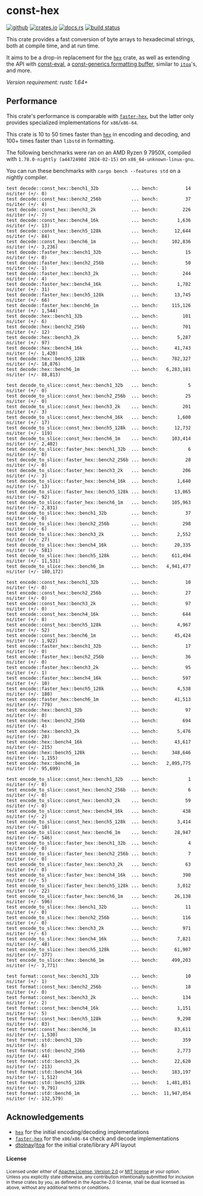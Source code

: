# const-hex

[![github](https://img.shields.io/badge/github-danipopes/const--hex-8da0cb?style=for-the-badge&labelColor=555555&logo=github)](https://github.com/danipopes/const-hex)
[![crates.io](https://img.shields.io/crates/v/const-hex.svg?style=for-the-badge&color=fc8d62&logo=rust)](https://crates.io/crates/const-hex)
[![docs.rs](https://img.shields.io/badge/docs.rs-const--hex-66c2a5?style=for-the-badge&labelColor=555555&logo=docs.rs)](https://docs.rs/const-hex)
[![build status](https://img.shields.io/github/actions/workflow/status/danipopes/const-hex/ci.yml?branch=master&style=for-the-badge)](https://github.com/danipopes/const-hex/actions?query=branch%3Amaster)

This crate provides a fast conversion of byte arrays to hexadecimal strings,
both at compile time, and at run time.

It aims to be a drop-in replacement for the [`hex`] crate, as well as extending
the API with [const-eval], a [const-generics formatting buffer][buffer], similar
to [`itoa`]'s, and more.

_Version requirement: rustc 1.64+_

[const-eval]: https://docs.rs/const-hex/latest/const_hex/fn.const_encode.html
[buffer]: https://docs.rs/const-hex/latest/const_hex/struct.Buffer.html
[`itoa`]: https://docs.rs/itoa/latest/itoa/struct.Buffer.html

## Performance

This crate's performance is comparable with [`faster-hex`], but the latter only
provides specialized implementations for `x86`/`x86-64`.

This crate is 10 to 50 times faster than [`hex`] in encoding and decoding, and
100+ times faster than `libstd` in formatting.

The following benchmarks were ran on an AMD Ryzen 9 7950X, compiled with
`1.78.0-nightly (a4472498d 2024-02-15)` on `x86_64-unknown-linux-gnu`.

You can run these benchmarks with `cargo bench --features std` on a nightly
compiler.

```log
test decode::const_hex::bench1_32b            ... bench:          14 ns/iter (+/- 0)
test decode::const_hex::bench2_256b           ... bench:          37 ns/iter (+/- 4)
test decode::const_hex::bench3_2k             ... bench:         226 ns/iter (+/- 7)
test decode::const_hex::bench4_16k            ... bench:       1,636 ns/iter (+/- 13)
test decode::const_hex::bench5_128k           ... bench:      12,644 ns/iter (+/- 84)
test decode::const_hex::bench6_1m             ... bench:     102,836 ns/iter (+/- 3,236)
test decode::faster_hex::bench1_32b           ... bench:          15 ns/iter (+/- 0)
test decode::faster_hex::bench2_256b          ... bench:          50 ns/iter (+/- 1)
test decode::faster_hex::bench3_2k            ... bench:         244 ns/iter (+/- 4)
test decode::faster_hex::bench4_16k           ... bench:       1,782 ns/iter (+/- 31)
test decode::faster_hex::bench5_128k          ... bench:      13,745 ns/iter (+/- 66)
test decode::faster_hex::bench6_1m            ... bench:     115,126 ns/iter (+/- 1,544)
test decode::hex::bench1_32b                  ... bench:         101 ns/iter (+/- 6)
test decode::hex::bench2_256b                 ... bench:         701 ns/iter (+/- 12)
test decode::hex::bench3_2k                   ... bench:       5,287 ns/iter (+/- 97)
test decode::hex::bench4_16k                  ... bench:      41,743 ns/iter (+/- 1,420)
test decode::hex::bench5_128k                 ... bench:     782,327 ns/iter (+/- 18,876)
test decode::hex::bench6_1m                   ... bench:   6,283,181 ns/iter (+/- 88,813)

test decode_to_slice::const_hex::bench1_32b   ... bench:           5 ns/iter (+/- 0)
test decode_to_slice::const_hex::bench2_256b  ... bench:          25 ns/iter (+/- 0)
test decode_to_slice::const_hex::bench3_2k    ... bench:         201 ns/iter (+/- 3)
test decode_to_slice::const_hex::bench4_16k   ... bench:       1,600 ns/iter (+/- 17)
test decode_to_slice::const_hex::bench5_128k  ... bench:      12,732 ns/iter (+/- 119)
test decode_to_slice::const_hex::bench6_1m    ... bench:     103,414 ns/iter (+/- 2,402)
test decode_to_slice::faster_hex::bench1_32b  ... bench:           6 ns/iter (+/- 0)
test decode_to_slice::faster_hex::bench2_256b ... bench:          28 ns/iter (+/- 0)
test decode_to_slice::faster_hex::bench3_2k   ... bench:         206 ns/iter (+/- 3)
test decode_to_slice::faster_hex::bench4_16k  ... bench:       1,640 ns/iter (+/- 13)
test decode_to_slice::faster_hex::bench5_128k ... bench:      13,065 ns/iter (+/- 92)
test decode_to_slice::faster_hex::bench6_1m   ... bench:     105,963 ns/iter (+/- 2,831)
test decode_to_slice::hex::bench1_32b         ... bench:          37 ns/iter (+/- 0)
test decode_to_slice::hex::bench2_256b        ... bench:         298 ns/iter (+/- 6)
test decode_to_slice::hex::bench3_2k          ... bench:       2,552 ns/iter (+/- 27)
test decode_to_slice::hex::bench4_16k         ... bench:      20,335 ns/iter (+/- 581)
test decode_to_slice::hex::bench5_128k        ... bench:     611,494 ns/iter (+/- 11,531)
test decode_to_slice::hex::bench6_1m          ... bench:   4,941,477 ns/iter (+/- 180,172)

test encode::const_hex::bench1_32b            ... bench:          10 ns/iter (+/- 0)
test encode::const_hex::bench2_256b           ... bench:          27 ns/iter (+/- 0)
test encode::const_hex::bench3_2k             ... bench:          97 ns/iter (+/- 0)
test encode::const_hex::bench4_16k            ... bench:         644 ns/iter (+/- 8)
test encode::const_hex::bench5_128k           ... bench:       4,967 ns/iter (+/- 52)
test encode::const_hex::bench6_1m             ... bench:      45,424 ns/iter (+/- 1,922)
test encode::faster_hex::bench1_32b           ... bench:          17 ns/iter (+/- 0)
test encode::faster_hex::bench2_256b          ... bench:          36 ns/iter (+/- 0)
test encode::faster_hex::bench3_2k            ... bench:          95 ns/iter (+/- 1)
test encode::faster_hex::bench4_16k           ... bench:         597 ns/iter (+/- 10)
test encode::faster_hex::bench5_128k          ... bench:       4,538 ns/iter (+/- 180)
test encode::faster_hex::bench6_1m            ... bench:      41,513 ns/iter (+/- 779)
test encode::hex::bench1_32b                  ... bench:          97 ns/iter (+/- 0)
test encode::hex::bench2_256b                 ... bench:         694 ns/iter (+/- 4)
test encode::hex::bench3_2k                   ... bench:       5,476 ns/iter (+/- 28)
test encode::hex::bench4_16k                  ... bench:      43,617 ns/iter (+/- 215)
test encode::hex::bench5_128k                 ... bench:     348,646 ns/iter (+/- 1,155)
test encode::hex::bench6_1m                   ... bench:   2,895,775 ns/iter (+/- 95,699)

test encode_to_slice::const_hex::bench1_32b   ... bench:           1 ns/iter (+/- 0)
test encode_to_slice::const_hex::bench2_256b  ... bench:           6 ns/iter (+/- 0)
test encode_to_slice::const_hex::bench3_2k    ... bench:          59 ns/iter (+/- 0)
test encode_to_slice::const_hex::bench4_16k   ... bench:         438 ns/iter (+/- 2)
test encode_to_slice::const_hex::bench5_128k  ... bench:       3,414 ns/iter (+/- 10)
test encode_to_slice::const_hex::bench6_1m    ... bench:      28,947 ns/iter (+/- 546)
test encode_to_slice::faster_hex::bench1_32b  ... bench:           4 ns/iter (+/- 0)
test encode_to_slice::faster_hex::bench2_256b ... bench:           7 ns/iter (+/- 0)
test encode_to_slice::faster_hex::bench3_2k   ... bench:          63 ns/iter (+/- 0)
test encode_to_slice::faster_hex::bench4_16k  ... bench:         390 ns/iter (+/- 5)
test encode_to_slice::faster_hex::bench5_128k ... bench:       3,012 ns/iter (+/- 22)
test encode_to_slice::faster_hex::bench6_1m   ... bench:      26,138 ns/iter (+/- 596)
test encode_to_slice::hex::bench1_32b         ... bench:          11 ns/iter (+/- 0)
test encode_to_slice::hex::bench2_256b        ... bench:         116 ns/iter (+/- 0)
test encode_to_slice::hex::bench3_2k          ... bench:         971 ns/iter (+/- 6)
test encode_to_slice::hex::bench4_16k         ... bench:       7,821 ns/iter (+/- 48)
test encode_to_slice::hex::bench5_128k        ... bench:      61,907 ns/iter (+/- 377)
test encode_to_slice::hex::bench6_1m          ... bench:     499,203 ns/iter (+/- 3,771)

test format::const_hex::bench1_32b            ... bench:          10 ns/iter (+/- 1)
test format::const_hex::bench2_256b           ... bench:          18 ns/iter (+/- 0)
test format::const_hex::bench3_2k             ... bench:         134 ns/iter (+/- 2)
test format::const_hex::bench4_16k            ... bench:       1,151 ns/iter (+/- 5)
test format::const_hex::bench5_128k           ... bench:       9,298 ns/iter (+/- 83)
test format::const_hex::bench6_1m             ... bench:      83,611 ns/iter (+/- 1,530)
test format::std::bench1_32b                  ... bench:         359 ns/iter (+/- 6)
test format::std::bench2_256b                 ... bench:       2,773 ns/iter (+/- 44)
test format::std::bench3_2k                   ... bench:      22,620 ns/iter (+/- 213)
test format::std::bench4_16k                  ... bench:     183,197 ns/iter (+/- 1,512)
test format::std::bench5_128k                 ... bench:   1,481,851 ns/iter (+/- 9,791)
test format::std::bench6_1m                   ... bench:  11,947,054 ns/iter (+/- 132,579)
```

## Acknowledgements

- [`hex`] for the initial encoding/decoding implementations
- [`faster-hex`] for the `x86`/`x86-64` check and decode implementations
- [dtolnay]/[itoa] for the initial crate/library API layout

[`hex`]: https://crates.io/crates/hex
[`faster-hex`]: https://crates.io/crates/faster-hex
[dtolnay]: https://github.com/dtolnay
[itoa]: https://github.com/dtolnay/itoa

#### License

<sup>
Licensed under either of <a href="LICENSE-APACHE">Apache License, Version
2.0</a> or <a href="LICENSE-MIT">MIT license</a> at your option.
</sup>

<br>

<sub>
Unless you explicitly state otherwise, any contribution intentionally submitted
for inclusion in these crates by you, as defined in the Apache-2.0 license,
shall be dual licensed as above, without any additional terms or conditions.
</sub>

